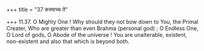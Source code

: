 +++
title = "37 कस्माच्च ते"

+++
11.37. O Mighty One ! Why should they not bow down to You, the Primal
Creater, Who are greater than even Brahma (personal god) ; O Endless
One, O Lord of gods, O Abode of the universe ! You are unalterable,
existent, non-existent and also that which is beyond both.
